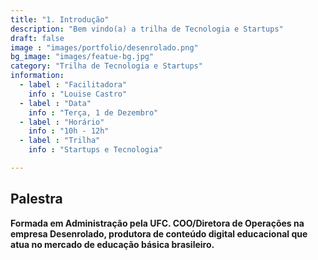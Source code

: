 ```yaml
---
title: "1. Introdução"
description: "Bem vindo(a) a trilha de Tecnologia e Startups"
draft: false
image : "images/portfolio/desenrolado.png"
bg_image: "images/featue-bg.jpg"
category: "Trilha de Tecnologia e Startups"
information:
  - label : "Facilitadora"
    info : "Louise Castro"
  - label : "Data"
    info : "Terça, 1 de Dezembro"
  - label : "Horário"
    info : "10h - 12h"
  - label : "Trilha"
    info : "Startups e Tecnologia"

---
```


## Palestra

**Formada em Administração pela UFC. COO/Diretora de Operações na
empresa Desenrolado, produtora de conteúdo digital educacional que atua no mercado
de educação básica brasileiro.**